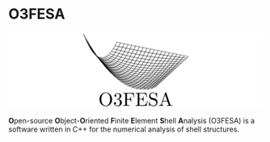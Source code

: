 # O3FESA

![logo](/doc/logo/logo_readme.png "O3FESA logo: serendipity first node shape function")

**O**pen-source **O**bject-**O**riented **F**inite **E**lement **S**hell **A**nalysis (O3FESA) is a software written in C++ for the numerical analysis of shell structures.